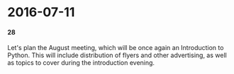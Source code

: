 # 2016-07-11
#### 28

Let's plan the August meeting, which will be once again an Introduction to Python. 
This will include distribution of flyers and other advertising, as well as topics 
to cover during the introduction evening.
